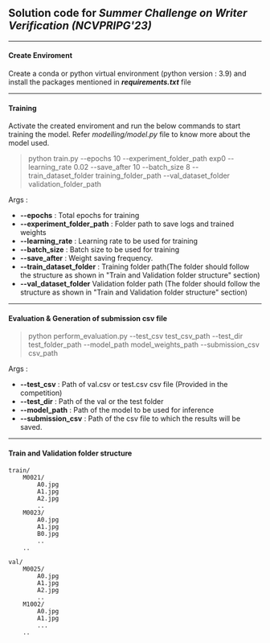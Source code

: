 ## Solution code for *Summer Challenge on Writer Verification (NCVPRIPG'23)*

---
#### Create Enviroment

Create a conda or python virtual environment (python version : 3.9) and install the packages mentioned in **_requirements.txt_** file

---

#### Training

Activate the created enviroment and run the below commands to start training the model.
Refer *_modelling/model.py_* file to know more about the model used.
> python train.py --epochs 10 --experiment_folder_path exp0 --learning_rate 0.02 --save_after 10 --batch_size 8 --train_dataset_folder training_folder_path --val_dataset_folder validation_folder_path

Args :
* **--epochs** : Total epochs for training
* **--experiment_folder_path** : Folder path to save logs and trained weights
* **--learning_rate** : Learning rate to be used for training
* **--batch_size** : Batch size to be used for training
* **--save_after** : Weight saving frequency.
* **--train_dataset_folder** : Training folder path(The folder should follow the structure as shown in "Train and Validation folder structure" section)
* **--val_dataset_folder** Validation folder path (The folder should follow the structure as shown in "Train and Validation folder structure" section)
---
#### Evaluation & Generation of submission csv file

> python perform_evaluation.py --test_csv test_csv_path --test_dir test_folder_path --model_path model_weights_path --submission_csv csv_path

Args :
* **--test_csv** : Path of val.csv or test.csv csv file (Provided in the competition)
* **--test_dir** : Path of the val or the test folder
* **--model_path** : Path of the model to be used for inference
* **--submission_csv** : Path of the csv file to which the results will be saved.


---

#### Train and Validation folder structure
```
train/
    M0021/
        A0.jpg
        A1.jpg
        A2.jpg
        ..
    M0023/
        A0.jpg
        A1.jpg
        B0.jpg
        ..
    ..
```

```
val/
    M0025/
        A0.jpg
        A1.jpg
        A2.jpg
        ..
    M1002/
        A0.jpg
        A1.jpg
        ...
    ..
```